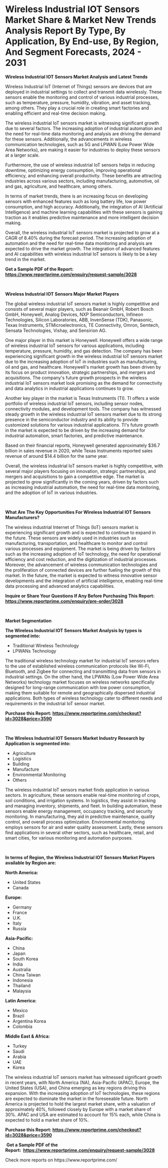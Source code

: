 <p><h1>Wireless Industrial IOT Sensors Market Share & Market New Trends Analysis Report By Type, By Application, By End-use, By Region, And Segment Forecasts, 2024 - 2031</h1></p><p><strong>Wireless Industrial IOT Sensors Market Analysis and Latest Trends</strong></p>
<p><p>Wireless Industrial IoT (Internet of Things) sensors are devices that are deployed in industrial settings to collect and transmit data wirelessly. These sensors enable the monitoring and control of various industrial processes, such as temperature, pressure, humidity, vibration, and asset tracking, among others. They play a crucial role in creating smart factories and enabling efficient and real-time decision making.</p><p>The wireless industrial IoT sensors market is witnessing significant growth due to several factors. The increasing adoption of industrial automation and the need for real-time data monitoring and analysis are driving the demand for these sensors. Additionally, the advancements in wireless communication technologies, such as 5G and LPWAN (Low Power Wide Area Networks), are making it easier for industries to deploy these sensors at a larger scale.</p><p>Furthermore, the use of wireless industrial IoT sensors helps in reducing downtime, optimizing energy consumption, improving operational efficiency, and enhancing overall productivity. These benefits are attracting industries across various sectors, including manufacturing, automotive, oil and gas, agriculture, and healthcare, among others.</p><p>In terms of market trends, there is an increasing focus on developing sensors with enhanced features such as long battery life, low power consumption, and high accuracy. Additionally, the integration of AI (Artificial Intelligence) and machine learning capabilities with these sensors is gaining traction as it enables predictive maintenance and more intelligent decision making.</p><p>Overall, the wireless industrial IoT sensors market is projected to grow at a CAGR of 8.40% during the forecast period. The increasing adoption of automation and the need for real-time data monitoring and analysis are expected to drive the market growth. The integration of advanced features and AI capabilities with wireless industrial IoT sensors is likely to be a key trend in the market.</p></p>
<p><strong>Get a Sample PDF of the Report:&nbsp; <a href="https://www.reportprime.com/enquiry/request-sample/3028">https://www.reportprime.com/enquiry/request-sample/3028</a></strong></p>
<p>&nbsp;</p>
<p><strong>Wireless Industrial IOT Sensors Major Market Players</strong></p>
<p><p>The global wireless industrial IoT sensors market is highly competitive and consists of several major players, such as Beanair GmbH, Robert Bosch GmbH, Honeywell, Analog Devices, NXP Semiconductors, Infineon Technologies, Silicon Laboratories, ABB, InvenSense (TDK), Panasonic, Texas Instruments, STMicroelectronics, TE Connectivity, Omron, Semtech, Sensata Technologies, Vishay, and Sensirion AG.</p><p>One major player in this market is Honeywell. Honeywell offers a wide range of wireless industrial IoT sensors for various applications, including temperature, pressure, humidity, and gas detection. The company has been experiencing significant growth in the wireless industrial IoT sensors market due to the increasing adoption of IoT in industries such as manufacturing, oil and gas, and healthcare. Honeywell's market growth has been driven by its focus on product innovation, strategic partnerships, and mergers and acquisitions. The company's future growth prospects in the wireless industrial IoT sensors market look promising as the demand for connectivity and data analytics in industrial applications continues to grow.</p><p>Another key player in the market is Texas Instruments (TI). TI offers a wide portfolio of wireless industrial IoT sensors, including sensor nodes, connectivity modules, and development tools. The company has witnessed steady growth in the wireless industrial IoT sensors market due to its strong presence in the semiconductor industry and its ability to provide customized solutions for various industrial applications. TI's future growth in the market is expected to be driven by the increasing demand for industrial automation, smart factories, and predictive maintenance.</p><p>Based on their financial reports, Honeywell generated approximately $36.7 billion in sales revenue in 2020, while Texas Instruments reported sales revenue of around $14.4 billion for the same year.</p><p>Overall, the wireless industrial IoT sensors market is highly competitive, with several major players focusing on innovation, strategic partnerships, and mergers and acquisitions to gain a competitive edge. The market is projected to grow significantly in the coming years, driven by factors such as increasing industrial automation, the need for real-time data monitoring, and the adoption of IoT in various industries.</p></p>
<p>&nbsp;</p>
<p><strong>What Are The Key Opportunities For Wireless Industrial IOT Sensors Manufacturers?</strong></p>
<p><p>The wireless industrial Internet of Things (IoT) sensors market is experiencing significant growth and is expected to continue to expand in the future. These sensors are widely used in industries such as manufacturing, transportation, and healthcare to monitor and control various processes and equipment. The market is being driven by factors such as the increasing adoption of IoT technology, the need for operational efficiency and cost reduction, and the digitization of industrial processes. Moreover, the advancement of wireless communication technologies and the proliferation of connected devices are further fueling the growth of this market. In the future, the market is expected to witness innovative sensor developments and the integration of artificial intelligence, enabling real-time data processing and advanced analytics capabilities.</p></p>
<p><strong>Inquire or Share Your Questions If Any Before Purchasing This Report: <a href="https://www.reportprime.com/enquiry/pre-order/3028">https://www.reportprime.com/enquiry/pre-order/3028</a></strong></p>
<p>&nbsp;</p>
<p><strong>Market Segmentation</strong></p>
<p><strong>The Wireless Industrial IOT Sensors Market Analysis by types is segmented into:</strong></p>
<p><ul><li>Traditional Wireless Technology</li><li>LPWANs Technology</li></ul></p>
<p><p>The traditional wireless technology market for industrial IoT sensors refers to the use of established wireless communication protocols like Wi-Fi, Bluetooth, and Zigbee for connecting and transmitting data from sensors in industrial settings. On the other hand, the LPWANs (Low Power Wide Area Networks) technology market focuses on wireless networks specifically designed for long-range communication with low power consumption, making them suitable for remote and geographically dispersed industrial applications. Both types of wireless technology cater to different needs and requirements in the industrial IoT sensor market.</p></p>
<p><strong>Purchase this Report:&nbsp;<a href="https://www.reportprime.com/checkout?id=3028&price=3590">https://www.reportprime.com/checkout?id=3028&price=3590</a></strong></p>
<p>&nbsp;</p>
<p><strong>The Wireless Industrial IOT Sensors Market Industry Research by Application is segmented into:</strong></p>
<p><ul><li>Agriculture</li><li>Logistics</li><li>Building</li><li>Manufacture</li><li>Environmental Monitoring</li><li>Others</li></ul></p>
<p><p>The wireless industrial IoT sensors market finds application in various sectors. In agriculture, these sensors enable real-time monitoring of crops, soil conditions, and irrigation systems. In logistics, they assist in tracking and managing inventory, shipments, and fleet. In building automation, these sensors enable energy management, occupancy tracking, and security monitoring. In manufacturing, they aid in predictive maintenance, quality control, and overall process optimization. Environmental monitoring employs sensors for air and water quality assessment. Lastly, these sensors find applications in several other sectors, such as healthcare, retail, and smart cities, for various monitoring and automation purposes.</p></p>
<p>&nbsp;</p>
<p><strong>In terms of Region, the Wireless Industrial IOT Sensors Market Players available by Region are:</strong></p>
<p>
    <p> <strong> North America: </strong>
        <ul>
            <li>United States</li>
            <li>Canada</li>
        </ul>
        </p> 
    <p> <strong> Europe: </strong>
        <ul>
            <li>Germany</li>
            <li>France</li>
            <li>U.K.</li>
            <li>Italy</li>
            <li>Russia</li>
        </ul>
        </p> 
    <p> <strong> Asia-Pacific: </strong>
        <ul>
            <li>China</li>
            <li>Japan</li>
            <li>South Korea</li>
            <li>India</li>
            <li>Australia</li>
            <li>China Taiwan</li>
            <li>Indonesia</li>
            <li>Thailand</li>
            <li>Malaysia</li>
        </ul>
        </p> 
    <p> <strong> Latin America: </strong>
        <ul>
            <li>Mexico</li>
            <li>Brazil</li>
            <li>Argentina Korea</li>
            <li>Colombia</li>
        </ul>
        </p> 
    <p> <strong> Middle East & Africa: </strong>
        <ul>
            <li>Turkey</li>
            <li>Saudi</li>
            <li>Arabia</li>
            <li>UAE</li>
            <li>Korea</li>
        </ul>
    </p>
    </p>
<p><p>The wireless industrial IoT sensors market has witnessed significant growth in recent years, with North America (NA), Asia-Pacific (APAC), Europe, the United States (USA), and China emerging as key regions driving this expansion. With the increasing adoption of IoT technologies, these regions are expected to dominate the market in the foreseeable future. North America is projected to hold the largest market share, with a valuation of approximately 40%, followed closely by Europe with a market share of 30%. APAC and USA are estimated to account for 15% each, while China is expected to hold a market share of 10%.</p></p>
<p><strong>Purchase this Report: <a href="https://www.reportprime.com/checkout?id=3028&price=3590">https://www.reportprime.com/checkout?id=3028&price=3590</a></strong></p>
<p>&nbsp;<strong>Get a Sample PDF of the Report:&nbsp;&nbsp;<a href="https://www.reportprime.com/enquiry/request-sample/3028">https://www.reportprime.com/enquiry/request-sample/3028</a></strong></p>
<p><strong></strong></p>
<p>Check more reports on https://www.reportprime.com/</p>